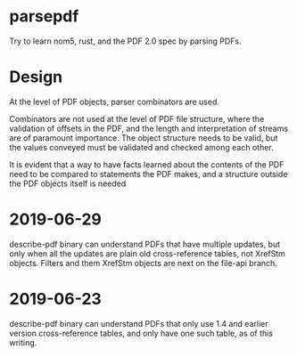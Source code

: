 # parsepdf

Try to learn nom5, rust, and the PDF 2.0 spec by parsing PDFs.

# Design

At the level of PDF objects, parser combinators are used.

Combinators are not used at the level of PDF file structure, where the validation of offsets in the PDF,
and the length and interpretation of streams are of paramount importance.  The object structure needs
to be valid, but the values conveyed must be validated and checked among each other.

It is evident that a way to have facts learned about the contents of the PDF need to be compared to
statements the PDF makes, and a structure outside the PDF objects itself is needed

# 2019-06-29

describe-pdf binary can understand PDFs that have multiple updates, but only when all the updates
are plain old cross-reference tables, not XrefStm objects.  Filters and them XrefStm objects are next
on the file-api branch.

# 2019-06-23

describe-pdf binary can understand PDFs that only use 1.4 and earlier version cross-reference tables,
and only have one such table, as of this writing.

